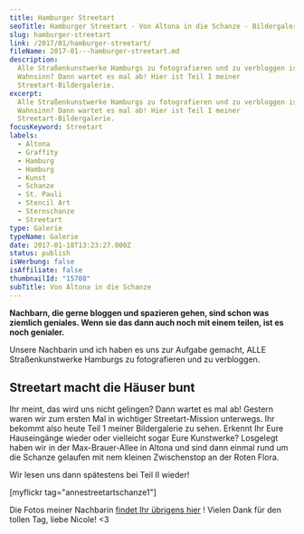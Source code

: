 ```yaml
---
title: Hamburger Streetart
seoTitle: Hamburger Streetart - Von Altona in die Schanze - Bildergalerie
slug: hamburger-streetart
link: /2017/01/hamburger-streetart/
fileName: 2017-01---hamburger-streetart.md
description:
  Alle Straßenkunstwerke Hamburgs zu fotografieren und zu verbloggen ist
  Wahnsinn? Dann wartet es mal ab! Hier ist Teil I meiner
  Streetart-Bildergalerie.
excerpt:
  Alle Straßenkunstwerke Hamburgs zu fotografieren und zu verbloggen ist
  Wahnsinn? Dann wartet es mal ab! Hier ist Teil I meiner
  Streetart-Bildergalerie.
focusKeyword: Streetart
labels:
  - Altona
  - Graffity
  - Hamburg
  - Hamburg
  - Kunst
  - Schanze
  - St. Pauli
  - Stencil Art
  - Sternschanze
  - Streetart
type: Galerie
typeName: Galerie
date: 2017-01-18T13:23:27.000Z
status: publish
isWerbung: false
isAffiliate: false
thumbnailId: "15708"
subTitle: Von Altona in die Schanze
---
```


<strong>Nachbarn, die gerne bloggen und spazieren gehen, sind schon was ziemlich
geniales. Wenn sie das dann auch noch mit einem teilen, ist es noch
genialer.</strong>

Unsere Nachbarin und ich haben es uns zur Aufgabe gemacht, ALLE
Straßenkunstwerke Hamburgs zu fotografieren und zu verbloggen.

## Streetart macht die Häuser bunt

Ihr meint, das wird uns nicht gelingen? Dann wartet es mal ab! Gestern waren wir
zum ersten Mal in wichtiger Streetart-Mission unterwegs. Ihr bekommt also heute
Teil 1 meiner Bildergalerie zu sehen. Erkennt Ihr Eure Hauseingänge wieder oder
vielleicht sogar Eure Kunstwerke? Losgelegt haben wir in der Max-Brauer-Allee in
Altona und sind dann einmal rund um die Schanze gelaufen mit nem kleinen
Zwischenstop an der Roten Flora.

Wir lesen uns dann spätestens bei Teil II wieder!

[myflickr tag="annestreetartschanze1"]

Die Fotos meiner Nachbarin
[findet Ihr übrigens hier](https://elbgaengerin.wordpress.com/2017/01/18/streetart-tour-durch-die-schanze-1/)
! Vielen Dank für den tollen Tag, liebe Nicole! &lt;3
